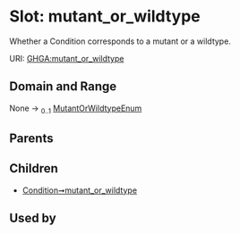 
# Slot: mutant_or_wildtype


Whether a Condition corresponds to a mutant or a wildtype.

URI: [GHGA:mutant_or_wildtype](https://w3id.org/GHGA/mutant_or_wildtype)


## Domain and Range

None &#8594;  <sub>0..1</sub> [MutantOrWildtypeEnum](MutantOrWildtypeEnum.md)

## Parents


## Children

 *  [Condition➞mutant_or_wildtype](Condition_mutant_or_wildtype.md)

## Used by

